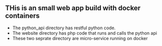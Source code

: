## THis is an small web app build with docker containers
* The python_api directory has restful python code.
* The website directory has php code that runs and calls the python api
* These two seprate directory are micro-service running on docker
